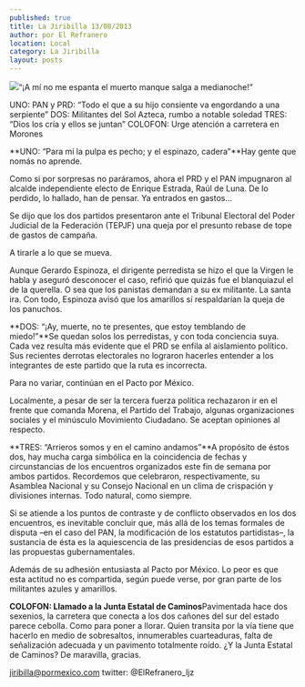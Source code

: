 ```yaml
---
published: true
title: La Jiribilla 13/08/2013
author: por El Refranero
location: Local
category: La Jiribilla
layout: posts
---
```



![](http://i.imgur.com/Y3WcKFLm.jpg)“¡A mí no me espanta el muerto manque salga a medianoche!”

UNO: PAN y PRD: “Todo el que a su hijo consiente va engordando a una serpiente”
DOS: Militantes del Sol Azteca, rumbo a notable soledad
TRES: “Dios los cría y ellos se juntan”
COLOFON: Urge atención a carretera en Morones

**UNO: “Para mí la pulpa es pecho; y el espinazo, cadera”**Hay gente que nomás no aprende.

Como si por sorpresas no paráramos, ahora el PRD y el PAN impugnaron al alcalde independiente electo de Enrique Estrada, Raúl de Luna.
De lo perdido, lo hallado, han de pensar.
Ya entrados en gastos…

Se dijo que los dos partidos presentaron ante el Tribunal Electoral del Poder Judicial de la Federación (TEPJF) una queja por el presunto rebase de tope de gastos de campaña.

A tirarle a lo que se mueva.

Aunque Gerardo Espinoza, el dirigente perredista se hizo el que la Virgen le habla y aseguró desconocer el caso, refirió que quizás fue el blanquiazul el de la querella.
O sea que los panistas demandan a su ex militante.
La santa ira.
Con todo, Espinoza avisó que los amarillos sí respaldarían la queja de los panuchos.

**DOS: “¡Ay, muerte, no te presentes, que estoy temblando de miedo!”**Se quedan solos los perredistas, y con toda conciencia suya.
Cada vez resulta más evidente que el PRD se enfila al aislamiento político.
Sus recientes derrotas electorales no lograron hacerles entender a los integrantes de este partido que la ruta es incorrecta.

Para no variar, continúan en el Pacto por México.

Localmente, a pesar de ser la tercera fuerza política rechazaron ir en el frente que comanda Morena, el Partido del Trabajo, algunas organizaciones sociales y el minúsculo Movimiento Ciudadano.
Se aceptan opiniones al respecto.

**TRES: “Arrieros somos y en el camino andamos”**A propósito de éstos dos, hay mucha carga simbólica en la coincidencia de fechas y circunstancias de los encuentros organizados este fin de semana por ambos partidos.
Recordemos que celebraron, respectivamente, su Asamblea Nacional y su Consejo Nacional en un clima de crispación y divisiones internas.
Todo natural, como siempre.

Si se atiende a los puntos de contraste y de conflicto observados en los dos encuentros, es inevitable concluir que, más allá de los temas formales de disputa –en el caso del PAN, la modificación de los estatutos partidistas–, la sustancia de ésta es la aquiescencia de las presidencias de esos partidos a las propuestas gubernamentales.

Además de su adhesión entusiasta al Pacto por México.
Lo peor es que esta actitud no es compartida, según puede verse, por gran parte de los militantes azules y amarillos.

**COLOFON: Llamado a la Junta Estatal de Caminos**Pavimentada hace dos sexenios, la carretera que conecta a los dos cañones del sur del estado parece cebolla.
Como para poner a llorar.
Quien transita por la vía tiene que hacerlo en medio de sobresaltos, innumerables cuarteaduras, falta de señalización adecuada y un pavimento totalmente roído.
¿Y la Junta Estatal de Caminos? De maravilla, gracias.

jiribilla@pormexico.com
twitter: @ElRefranero_ljz

